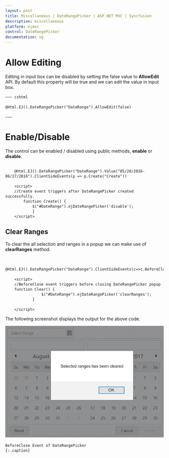```yaml
---
layout: post
title: Miscellaneous | DateRangePicker | ASP.NET MVC | Syncfusion
description: miscellaneous
platform: ejmvc
control: DateRangePicker
documentation: ug
---
```


# Allow Editing

Editing in input box can be disabled by setting the false value to **AllowEdit** API. By default this property will be true and we can edit the value in input box.

    ~~~ cshtml
        
    @Html.EJ().DateRangePicker("DateRange").AllowEdit(false)

    ~~~  
   

# Enable/Disable

The control can be enabled / disabled using public methods, **enable** or **disable**.

~~~ cshtml
	
    @Html.EJ().DateRangePicker("DateRange").Value("05/28/2016-06/27/2016").ClientSideEvents(p => p.Create("Create"))

    <script>
    //Create event triggers after DateRangePicker created successfully.
        function Create() {
            $("#DateRange").ejDateRangePicker('disable');
            } 
    </script>
~~~  

## Clear Ranges

To clear the all selection and ranges in a popup we can make use of **clearRanges** method.

~~~ cshtml
    
    @Html.EJ().DateRangePicker("DateRange").ClientSideEvents(c=>c.BeforeClose("Clear"))

    <script>
    //BeforeClose event triggers before closing DateRangePicker popup
    function Clear() {
                $("#DateRange").ejDateRangePicker('clearRanges');
            }

    </script>
~~~

The following screenshot displays the output for the above code.

![](Miscellaneous_images/Miscellaneous.png)

    BeforeClose Event of DateRangePicker
    {:.caption}
